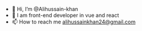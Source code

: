 - 👋 Hi, I’m @Alihussain-khan
- 👀 I am front-end developer in vue and react
- 📫 How to reach me alihussainkhan24@gmail.com

<!---
Alihussain-khan/Alihussain-khan is a ✨ special ✨ repository because its `README.md` (this file) appears on your GitHub profile.
You can click the Preview link to take a look at your changes.
--->
